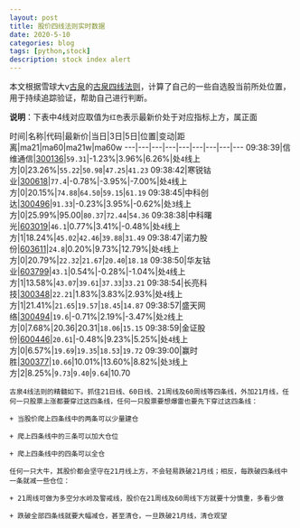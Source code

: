 ```yaml
---
layout: post
title: 股价四线法则实时数据
date: 2020-5-10
categories: blog
tags: [python,stock]
description: stock index alert
---
```



本文根据雪球大v[古泉](https://xueqiu.com/u/7148646888)的[古泉四线法则](https://xueqiu.com/7148646888/130498192)，计算了自己的一些自选股当前所处位置，用于持续追踪验证，帮助自己进行判断。

**说明**：下表中4线对应取值为`红色`表示最新价处于对应指标上方，属正面

时间|名称|代码|最新价|当日|3日|5日|位置|变动|距离|ma21|ma60|ma21w|ma60w
---|---|---|---|---|---|---|---|---
09:38:39|信维通信|[300136](https://xueqiu.com/S/SZ300136)|`59.31`|-1.23%|3.96%|6.26%|处`4`线上方|0|23.26%|`55.22`|`50.98`|`47.25`|`41.23`
09:38:42|寒锐钴业|[300618](https://xueqiu.com/S/SZ300618)|`77.4`|-0.78%|-3.95%|-7.00%|处`4`线上方|0|20.15%|`74.88`|`64.50`|`59.15`|`61.19`
09:38:45|中科创达|[300496](https://xueqiu.com/S/SZ300496)|`91.33`|-0.23%|3.95%|-0.62%|处`3`线上方|0|25.99%|95.00|`80.37`|`72.44`|`54.36`
09:38:38|中科曙光|[603019](https://xueqiu.com/S/SH603019)|`46.1`|0.77%|3.41%|-0.48%|处`4`线上方|1|18.24%|`45.02`|`42.46`|`39.88`|`31.49`
09:38:47|诺力股份|[603611](https://xueqiu.com/S/SH603611)|`24.8`|0.20%|9.73%|12.79%|处`4`线上方|0|20.79%|`22.32`|`21.67`|`20.40`|`18.18`
09:38:50|华友钴业|[603799](https://xueqiu.com/S/SH603799)|`43.1`|0.54%|-0.28%|-1.04%|处`4`线上方|1|13.58%|`43.07`|`39.61`|`37.33`|`33.21`
09:38:54|长亮科技|[300348](https://xueqiu.com/S/SZ300348)|`22.21`|1.83%|3.83%|2.93%|处`4`线上方|1|21.41%|`21.65`|`19.57`|`18.45`|`14.87`
09:38:57|盛天网络|[300494](https://xueqiu.com/S/SZ300494)|`19.6`|-0.71%|2.19%|-3.47%|处`2`线上方|0|7.68%|20.36|20.31|`18.06`|`15.15`
09:38:59|金证股份|[600446](https://xueqiu.com/S/SH600446)|`20.61`|-0.48%|9.23%|5.25%|处`4`线上方|0|6.57%|`19.69`|`19.35`|`18.53`|`19.72`
09:39:00|赢时胜|[300377](https://xueqiu.com/S/SZ300377)|`10.66`|10.01%|13.60%|8.82%|处`3`线上方|2|8.25%|`9.73`|`9.40`|`9.64`|10.70

```
古泉4线法则的精髓如下。抓住21日线、60日线、21周线及60周线等四条线，外加21月线，任何一只股票上涨都要穿过这四条线，任何一只股票要想爆雷也要先下穿过这四条线：

+ 当股价爬上四条线中的两条可以少量建仓

+ 爬上四条线中的三条可以加大仓位

+ 爬上四条线中的四条可以全仓

任何一只大牛，其股价都会坚守在21月线上方，不会轻易跌破21月线；相反，每跌破四条线中一条就减一些仓位：

+ 21周线可做为多空分水岭及警戒线，股价在21周线及60周线下方就要十分慎重，多看少做

+ 跌破全部四条线就要大幅减仓，甚至清仓，一旦跌破21月线，清仓观望
```